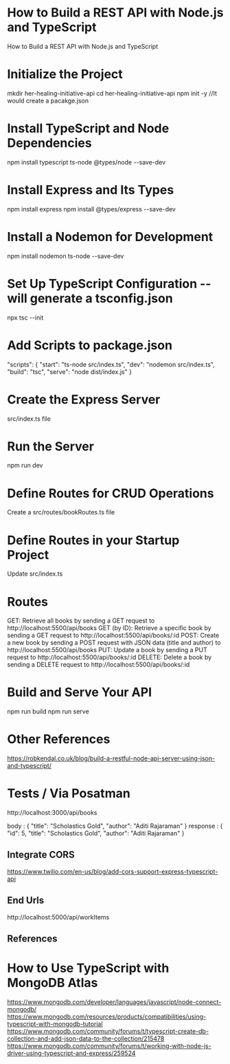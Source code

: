 # How to Build a REST API with Node.js and TypeScript

How to Build a REST API with Node.js and TypeScript

# Initialize the Project 
mkdir her-healing-initiative-api
cd her-healing-initiative-api
npm init -y  //It would create a pacakge.json 

# Install TypeScript and Node Dependencies
npm install typescript ts-node @types/node --save-dev

# Install Express and Its Types
npm install express
npm install @types/express --save-dev


# Install a Nodemon for Development
npm install nodemon ts-node --save-dev

# Set Up TypeScript Configuration -- will generate a tsconfig.json
npx tsc --init 

# Add Scripts to package.json
"scripts": {
  "start": "ts-node src/index.ts",
  "dev": "nodemon src/index.ts",
  "build": "tsc",
  "serve": "node dist/index.js"
}

# Create the Express Server
src/index.ts file

# Run the Server
npm run dev


# Define Routes for CRUD Operations
Create a src/routes/bookRoutes.ts file

# Define Routes in your Startup Project 
Update src/index.ts

# Routes 
GET: Retrieve all books by sending a GET request to http://localhost:5500/api/books
GET (by ID): Retrieve a specific book by sending a GET request to http://localhost:5500/api/books/:id
POST: Create a new book by sending a POST request with JSON data (title and author) to http://localhost:5500/api/books
PUT: Update a book by sending a PUT request to http://localhost:5500/api/books/:id
DELETE: Delete a book by sending a DELETE request to http://localhost:5500/api/books/:id

# Build and Serve Your API
npm run build
npm run serve


# Other References 
https://robkendal.co.uk/blog/build-a-restful-node-api-server-using-json-and-typescript/

# Tests / Via Posatman 
http://localhost:3000/api/books

body :  { "title": "Scholastics Gold", "author": "Aditi Rajaraman" }
response : {
    "id": 5,
    "title": "Scholastics Gold",
    "author": "Aditi Rajaraman"
}

## Integrate CORS  
https://www.twilio.com/en-us/blog/add-cors-support-express-typescript-api

## End Urls 
http://localhost:5000/api/workItems


## References

# How to Use TypeScript with MongoDB Atlas
https://www.mongodb.com/developer/languages/javascript/node-connect-mongodb/
https://www.mongodb.com/resources/products/compatibilities/using-typescript-with-mongodb-tutorial
https://www.mongodb.com/community/forums/t/typescript-create-db-collection-and-add-json-data-to-the-collection/215478
https://www.mongodb.com/community/forums/t/working-with-node-js-driver-using-typescript-and-express/259524
